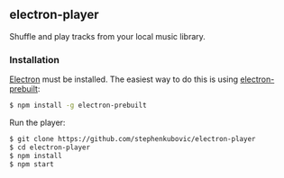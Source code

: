 ## electron-player

Shuffle and play tracks from your local music library.

### Installation

[Electron](https://github.com/atom/electron) must be installed. The easiest way to do this is using [electron-prebuilt](https://www.npmjs.com/package/electron-prebuilt):

```sh
$ npm install -g electron-prebuilt
```

Run the player:

```sh
$ git clone https://github.com/stephenkubovic/electron-player
$ cd electron-player
$ npm install
$ npm start
```
